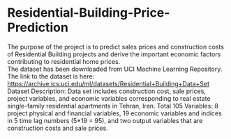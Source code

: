 # Residential-Building-Price-Prediction
The purpose of the project is to predict sales prices and construction costs of Residential Building projects and derive the important economic factors contributing to residential home prices.<br/>
The dataset has been downloaded from UCI Machine Learning Repository. The link to the dataset is here: https://archive.ics.uci.edu/ml/datasets/Residential+Building+Data+Set <br/>
Dataset Description: Data set includes construction cost, sale prices, project variables, and economic variables corresponding to real estate single-family residential apartments in Tehran, Iran. Total 105 Variables: 8 project physical and financial variables, 19 economic variables and indices in 5 time lag numbers (5*19 = 95), and two output variables that are construction costs and sale prices.

